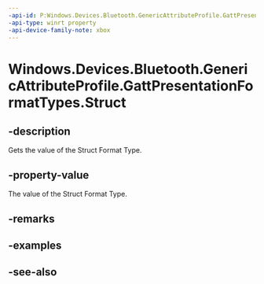 ```yaml
---
-api-id: P:Windows.Devices.Bluetooth.GenericAttributeProfile.GattPresentationFormatTypes.Struct
-api-type: winrt property
-api-device-family-note: xbox
---
```


<!-- Property syntax
public byte Struct { get; }
-->

# Windows.Devices.Bluetooth.GenericAttributeProfile.GattPresentationFormatTypes.Struct

## -description
Gets the value of the Struct Format Type.

## -property-value
The value of the Struct Format Type.

## -remarks

## -examples

## -see-also
